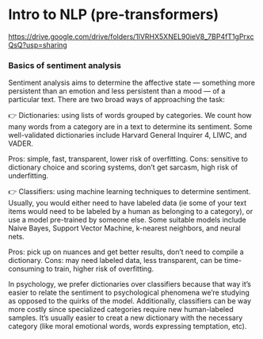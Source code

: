 # Intro to NLP (pre-transformers)

https://drive.google.com/drive/folders/1lVRHX5XNEL90ieV8_7BP4fT1gPrxcQsQ?usp=sharing

### Basics of sentiment analysis 

Sentiment analysis aims to determine the affective state — something more persistent than an emotion and less persistent than a mood — of a particular text. There are two broad ways of approaching the task:  

👉 Dictionaries: using lists of words grouped by categories. We count how many words from a category are in a text to determine its sentiment. Some well-validated dictionaries include Harvard General Inquirer 4, LIWC, and VADER.

Pros: simple, fast, transparent, lower risk of overfitting. 
Cons: sensitive to dictionary choice and scoring systems, don’t get sarcasm, high risk of underfitting.
 
👉 Classifiers: using machine learning techniques to determine sentiment. Usually, you would either need to have labeled data (ie some of your text items would need to be labeled by a human as belonging to a category), or use a model pre-trained by someone else. Some suitable models include Naive Bayes, Support Vector Machine, k-nearest neighbors, and neural nets.

Pros: pick up on nuances and get better results, don’t need to compile a dictionary.
Cons: may need labeled data, less transparent, can be time-consuming to train, higher risk of overfitting.

In psychology, we prefer dictionaries over classifiers because that way it’s easier to relate the sentiment to psychological phenomena we’re studying as opposed to the quirks of the model. Additionally, classifiers can be way more costly since specialized categories require new human-labeled samples. It’s usually easier to creat a new dictionary with the necessary category (like moral emotional words, words expressing temptation, etc). 
